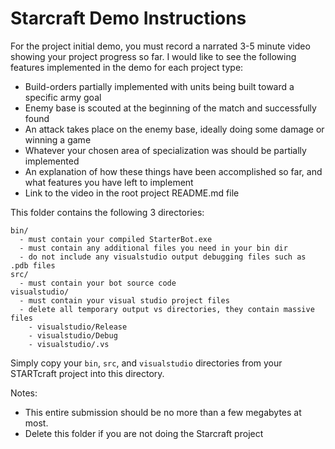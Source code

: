 # Starcraft Demo Instructions

For the project initial demo, you must record a narrated 3-5 minute video showing your project progress so far. I would like to see the following features implemented in the demo for each project type:

- Build-orders partially implemented with units being built toward a specific army goal
- Enemy base is scouted at the beginning of the match and successfully found
- An attack takes place on the enemy base, ideally doing some damage or winning a game
- Whatever your chosen area of specialization was should be partially implemented
- An explanation of how these things have been accomplished so far, and what features you have left to implement
- Link to the video in the root project README.md file

This folder contains the following 3 directories:

```
bin/ 
  - must contain your compiled StarterBot.exe
  - must contain any additional files you need in your bin dir
  - do not include any visualstudio output debugging files such as .pdb files
src/ 
  - must contain your bot source code
visualstudio/
  - must contain your visual studio project files
  - delete all temporary output vs directories, they contain massive files
    - visualstudio/Release
    - visualstudio/Debug
    - visualstudio/.vs
```

Simply copy your `bin`, `src`, and `visualstudio` directories from your STARTcraft project into this directory.

Notes: 
- This entire submission should be no more than a few megabytes at most. 
- Delete this folder if you are not doing the Starcraft project